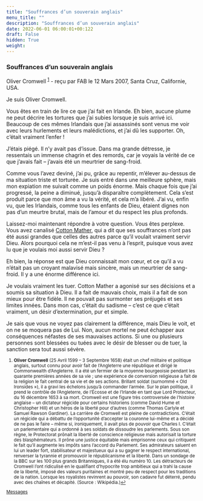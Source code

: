 ```yaml
---
title: "Souffrances d’un souverain anglais"
menu_title: ""
description: "Souffrances d’un souverain anglais"
date: 2022-06-01 06:00:01+00:122
draft: False
hidden: True
weight:
---
```

### Souffrances d’un souverain anglais

Oliver Cromwell <sup id="a1">[1](#f1)</sup> - reçu par FAB le 12 Mars 2007, Santa Cruz, Californie, USA.

Je suis Oliver Cromwell.

Vous êtes en train de lire ce que j’ai fait en Irlande. Eh bien, aucune plume ne peut décrire les tortures que j’ai subies lorsque je suis arrivé ici. Beaucoup de ces mêmes Irlandais que j’ai assassinés sont venus me voir avec leurs hurlements et leurs malédictions, et j’ai dû les supporter. Oh, c’était vraiment l’enfer !

J’étais piégé. Il n’y avait pas d’issue. Dans ma grande détresse, je ressentais un immense chagrin et des remords, car je voyais la vérité de ce que j’avais fait – j’avais été un meurtrier de sang-froid.

Comme vous l’avez deviné, j’ai pu, grâce au repentir, m’élever au-dessus de ma situation triste et torturée. Je suis entré dans une meilleure sphère, mais mon expiation me suivait comme un poids énorme. Mais chaque fois que j’ai progressé, la peine a diminué, jusqu’à disparaître complètement. Cela s’est produit parce que mon âme a vu la vérité, et cela m’a libéré. J’ai vu, enfin vu, que les Irlandais, comme tous les enfants de Dieu, étaient dignes non pas d’un meurtre brutal, mais de l’amour et du respect les plus profonds.

Laissez-moi maintenant répondre à votre question. Vous êtes perplexe. Vous avez canalisé [Cotton Mather](/fr-contemporary-messages/fr-contemporary-messages-by-date-order/fr-contemporary-messages-2006/fr-2006-5-21-2-fab-cotton-mather/), qui a dit que ses souffrances n’ont  pas été aussi grandes que celles des autres parce qu’il voulait vraiment servir Dieu. Alors pourquoi cela ne m’est-il pas venu à l’esprit, puisque vous avez lu que je voulais moi aussi servir Dieu ?

Eh bien, la réponse est que Dieu connaissait mon cœur, et ce qu’il a vu n’était pas un croyant malavisé mais sincère, mais un meurtrier de sang-froid. Il y a une énorme différence ici.

Je voulais vraiment les tuer. Cotton Mather a agonisé sur ses décisions et a soumis sa situation à Dieu. Il a fait de mauvais choix, mais il a fait de son mieux pour être fidèle. Il ne pouvait pas surmonter ses préjugés et ses limites innées. Dans mon cas, c’était du sadisme – c’est ce que c’était vraiment, un désir d’extermination, pur et simple.

Je sais que vous ne voyez pas clairement la différence, mais Dieu le voit, et on ne se moquera pas de Lui. Non, aucun mortel ne peut échapper aux conséquences néfastes de ses mauvaises actions. Si une ou plusieurs personnes sont blessées ou tuées avec le désir de blesser ou de tuer, la sanction sera tout aussi sévère.
<small>

1. <large id="f1"> **Oliver Cromwell** (25 Avril 1599 – 3 Septembre 1658) était un chef militaire et politique anglais, surtout connu pour avoir fait de l’Angleterre une république et dirigé le Commonwealth d’Angleterre. Il a été un fermier de la moyenne bourgeoisie pendant les quarante premières années de sa vie ; une expérience de conversion religieuse a fait de la religion le fait central de sa vie et de ses actions. Brillant soldat (surnommé « Old Ironsides »), il a gravi les échelons jusqu’à commander l’armée. Sur le plan politique, il prend le contrôle de l’Angleterre, de l’Écosse et de l’Irlande en tant que Lord Protecteur, du 16 décembre 1653 à sa mort. Cromwell est une figure très controversée de l’histoire anglaise – un dictateur régicide pour certains historiens (comme David Hume et Christopher Hill) et un héros de la liberté pour d’autres (comme Thomas Carlyle et Samuel Rawson Gardiner). La carrière de Cromwell est pleine de contradictions. C’était un régicide qui a débattu de l’opportunité d’accepter la couronne lui-même et a décidé de ne pas le faire – même si, ironiquement, il avait plus de pouvoir que Charles I. C’était un parlementaire qui a ordonné à ses soldats de dissoudre les parlements. Sous son règne, le Protectorat prônait la liberté de conscience religieuse mais autorisait la torture des blasphémateurs. Il prône une justice équitable mais emprisonne ceux qui critiquent le fait qu’il augmente les impôts sans l’accord du Parlement. Ses admirateurs saluent en lui un leader fort, stabilisateur et majestueux qui a su gagner le respect international, renverser la tyrannie et promouvoir le républicanisme et la liberté. Dans un sondage de la BBC sur les 100 plus grands Britanniques, il a été élu numéro 10. Les détracteurs de Cromwell l’ont ridiculisé en le qualifiant d’hypocrite trop ambitieux qui a trahi la cause de la liberté, imposé des valeurs puritaines et montré peu de respect pour les traditions de la nation. Lorsque les royalistes revinrent au pouvoir, son cadavre fut déterré, pendu avec des chaînes et décapité. (Source : Wikipédia.)[↩](#a1)

[Messages](/fr-contemporary-messages/fr-contemporary-messages-by-date-order/fr-contemporary-messages-2007)
